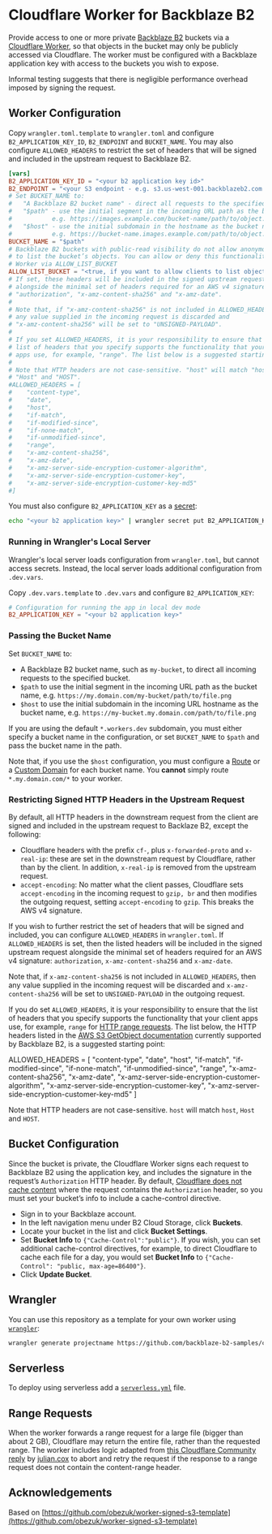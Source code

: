# Cloudflare Worker for Backblaze B2

Provide access to one or more private [Backblaze B2](https://www.backblaze.com/b2/cloud-storage.html) buckets via a [Cloudflare Worker](https://developers.cloudflare.com/workers/), so that objects in the bucket may only be publicly accessed via Cloudflare. The worker must be configured with a Backblaze application key with access to the buckets you wish to expose.

Informal testing suggests that there is negligible performance overhead imposed by signing the request.

## Worker Configuration

Copy `wrangler.toml.template` to `wrangler.toml` and configure `B2_APPLICATION_KEY_ID`, `B2_ENDPOINT` and `BUCKET_NAME`. You may also configure `ALLOWED_HEADERS` to restrict the set of headers that will be signed and included in the upstream request to Backblaze B2.

```toml
[vars]
B2_APPLICATION_KEY_ID = "<your b2 application key id>"
B2_ENDPOINT = "<your S3 endpoint - e.g. s3.us-west-001.backblazeb2.com >"
# Set BUCKET_NAME to:
#   "A Backblaze B2 bucket name" - direct all requests to the specified bucket
#   "$path" - use the initial segment in the incoming URL path as the bucket name
#           e.g. https://images.example.com/bucket-name/path/to/object.png
#   "$host" - use the initial subdomain in the hostname as the bucket name
#           e.g. https://bucket-name.images.example.com/path/to/object.png
BUCKET_NAME = "$path"
# Backblaze B2 buckets with public-read visibility do not allow anonymous clients
# to list the bucket’s objects. You can allow or deny this functionality in the
# Worker via ALLOW_LIST_BUCKET
ALLOW_LIST_BUCKET = "<true, if you want to allow clients to list objects, otherwise false>"
# If set, these headers will be included in the signed upstream request
# alongside the minimal set of headers required for an AWS v4 signature:
# "authorization", "x-amz-content-sha256" and "x-amz-date".
#
# Note that, if "x-amz-content-sha256" is not included in ALLOWED_HEADERS, then
# any value supplied in the incoming request is discarded and
# "x-amz-content-sha256" will be set to "UNSIGNED-PAYLOAD".
#
# If you set ALLOWED_HEADERS, it is your responsibility to ensure that the
# list of headers that you specify supports the functionality that your client
# apps use, for example, "range". The list below is a suggested starting point.
#
# Note that HTTP headers are not case-sensitive. "host" will match "host",
# "Host" and "HOST".
#ALLOWED_HEADERS = [
#    "content-type",
#    "date",
#    "host",
#    "if-match",
#    "if-modified-since",
#    "if-none-match",
#    "if-unmodified-since",
#    "range",
#    "x-amz-content-sha256",
#    "x-amz-date",
#    "x-amz-server-side-encryption-customer-algorithm",
#    "x-amz-server-side-encryption-customer-key",
#    "x-amz-server-side-encryption-customer-key-md5"
#]
```

You must also configure `B2_APPLICATION_KEY` as a [secret](https://blog.cloudflare.com/workers-secrets-environment/):

```bash
echo "<your b2 application key>" | wrangler secret put B2_APPLICATION_KEY
```

### Running in Wrangler's Local Server

Wrangler's local server loads configuration from `wrangler.toml`, but cannot access secrets. Instead, the local server
loads additional configuration from `.dev.vars`.

Copy `.dev.vars.template` to `.dev.vars` and configure `B2_APPLICATION_KEY`:

````toml
# Configuration for running the app in local dev mode
B2_APPLICATION_KEY = "<your b2 application key>"
````

### Passing the Bucket Name

Set `BUCKET_NAME` to:

* A Backblaze B2 bucket name, such as `my-bucket`, to direct all incoming requests to the specified bucket.
* `$path` to use the initial segment in the incoming URL path as the bucket name, e.g. `https://my.domain.com/my-bucket/path/to/file.png`
* `$host` to use the initial subdomain in the incoming URL hostname as the bucket name, e.g. `https://my-bucket.my.domain.com/path/to/file.png`

If you are using the default `*.workers.dev` subdomain, you must either specify a bucket name in the configuration, or set `BUCKET_NAME` to `$path` and pass the bucket name in the path.

Note that, if you use the `$host` configuration, you must configure a [Route](https://developers.cloudflare.com/workers/platform/triggers/routes) or a [Custom Domain](https://developers.cloudflare.com/workers/platform/triggers/custom-domains/) for each bucket name. You **cannot** simply route `*.my.domain.com/*` to your worker. 

### Restricting Signed HTTP Headers in the Upstream Request

By default, all HTTP headers in the downstream request from the client are signed and included in the upstream request to Backlaze B2, except the following:

* Cloudflare headers with the prefix `cf-`, plus `x-forwarded-proto` and `x-real-ip`: these are set in the downstream request by Cloudflare, rather than by the client. In addition, `x-real-ip` is removed from the upstream request.
* `accept-encoding`: No matter what the client passes, Cloudflare sets `accept-encoding` in the incoming request to `gzip, br` and then modifies the outgoing request, setting `accept-encoding` to `gzip`. This breaks the AWS v4 signature.

If you wish to further restrict the set of headers that will be signed and included, you can configure `ALLOWED_HEADERS` in `wrangler.toml`. If `ALLOWED_HEADERS` is set, then the listed  headers will be included in the signed upstream request alongside the minimal set of headers required for an AWS v4 signature: `authorization`, `x-amz-content-sha256` and `x-amz-date`.

Note that, if `x-amz-content-sha256` is not included in `ALLOWED_HEADERS`, then any value supplied in the incoming request will be discarded and `x-amz-content-sha256` will be set to `UNSIGNED-PAYLOAD` in the outgoing request.

If you do set `ALLOWED_HEADERS`, it is your responsibility to ensure that the list of headers that you specify supports the functionality that your client apps use, for example, `range` for [HTTP range requests](https://developer.mozilla.org/en-US/docs/Web/HTTP/Range_requests). The list below, the HTTP headers listed in the [AWS S3 GetObject documentation](https://docs.aws.amazon.com/AmazonS3/latest/API/API_GetObject.html) currently supported by Backblaze B2, is a suggested starting point:

ALLOWED_HEADERS = [
    "content-type",
    "date",
    "host",
    "if-match",
    "if-modified-since",
    "if-none-match",
    "if-unmodified-since",
    "range",
    "x-amz-content-sha256",
    "x-amz-date",
    "x-amz-server-side-encryption-customer-algorithm",
    "x-amz-server-side-encryption-customer-key",
    "x-amz-server-side-encryption-customer-key-md5"
]

Note that HTTP headers are not case-sensitive. `host` will match `host`, `Host` and `HOST`.

## Bucket Configuration

Since the bucket is private, the Cloudflare Worker signs each request to Backblaze B2 using the application key, and includes the signature in the request’s `Authorization` HTTP header. By default, [Cloudflare does not cache content](https://developers.cloudflare.com/cache/concepts/cache-control/#conditions) where the request contains the `Authorization` header, so you must set your bucket’s info to include a cache-control directive.

* Sign in to your Backblaze account.
* In the left navigation menu under B2 Cloud Storage, click **Buckets**.
* Locate your bucket in the list and click **Bucket Settings**.
* Set **Bucket Info** to `{"Cache-Control":"public"}`. If you wish, you can set additional cache-control directives, for example, to direct Cloudflare to cache each file for a day, you would set **Bucket Info** to `{"Cache-Control": "public, max-age=86400"}`.
* Click **Update Bucket**.

## Wrangler

You can use this repository as a template for your own worker using [`wrangler`](https://github.com/cloudflare/wrangler):

```bash
wrangler generate projectname https://github.com/backblaze-b2-samples/cloudflare-b2
```

## Serverless

To deploy using serverless add a [`serverless.yml`](https://serverless.com/framework/docs/providers/cloudflare/) file.

## Range Requests

When the worker forwards a range request for a large file (bigger than about 2 GB), Cloudflare may return the entire file, rather than the requested range. The worker includes logic adapted from [this Cloudflare Community reply](https://community.cloudflare.com/t/cloudflare-worker-fetch-ignores-byte-request-range-on-initial-request/395047/4) by [julian.cox](https://community.cloudflare.com/u/julian.cox) to abort and retry the request if the response to a range request does not contain the content-range header. 

## Acknowledgements

Based on [https://github.com/obezuk/worker-signed-s3-template](https://github.com/obezuk/worker-signed-s3-template)
